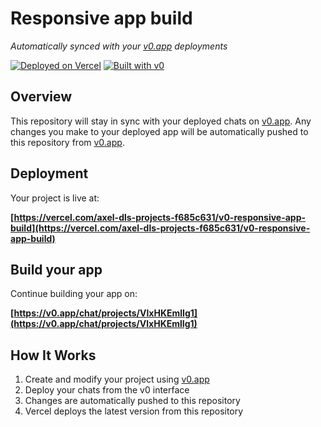 # Responsive app build

*Automatically synced with your [v0.app](https://v0.app) deployments*

[![Deployed on Vercel](https://img.shields.io/badge/Deployed%20on-Vercel-black?style=for-the-badge&logo=vercel)](https://vercel.com/axel-dls-projects-f685c631/v0-responsive-app-build)
[![Built with v0](https://img.shields.io/badge/Built%20with-v0.app-black?style=for-the-badge)](https://v0.app/chat/projects/VlxHKEmlIg1)

## Overview

This repository will stay in sync with your deployed chats on [v0.app](https://v0.app).
Any changes you make to your deployed app will be automatically pushed to this repository from [v0.app](https://v0.app).

## Deployment

Your project is live at:

**[https://vercel.com/axel-dls-projects-f685c631/v0-responsive-app-build](https://vercel.com/axel-dls-projects-f685c631/v0-responsive-app-build)**

## Build your app

Continue building your app on:

**[https://v0.app/chat/projects/VlxHKEmlIg1](https://v0.app/chat/projects/VlxHKEmlIg1)**

## How It Works

1. Create and modify your project using [v0.app](https://v0.app)
2. Deploy your chats from the v0 interface
3. Changes are automatically pushed to this repository
4. Vercel deploys the latest version from this repository